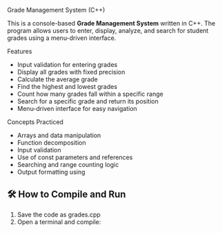  Grade Management System (C++)

This is a console-based **Grade Management System** written in C++. The program allows users to enter, display, analyze, and search for student grades using a menu-driven interface.

Features

- Input validation for entering grades
- Display all grades with fixed precision
- Calculate the average grade
- Find the highest and lowest grades
- Count how many grades fall within a specific range
- Search for a specific grade and return its position
- Menu-driven interface for easy navigation

Concepts Practiced

- Arrays and data manipulation
- Function decomposition
- Input validation
- Use of const parameters and references
- Searching and range counting logic
- Output formatting using <iomanip>

## 🛠️ How to Compile and Run

1. Save the code as grades.cpp
2. Open a terminal and compile:

